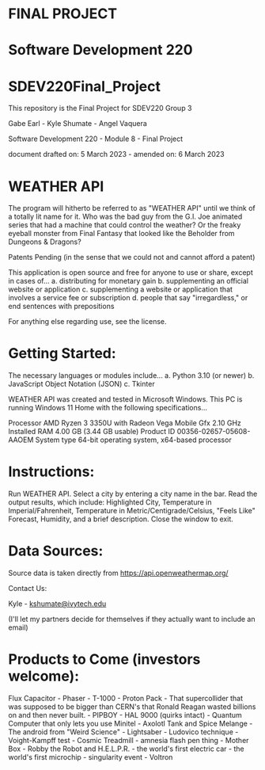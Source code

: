# FINAL PROJECT
# Software Development 220


# SDEV220Final_Project
This repository is the Final Project for SDEV220 Group 3 

Gabe Earl -
Kyle Shumate -
Angel Vaquera

Software Development 220 -
Module 8 -
Final Project

document drafted on: 5 March 2023 -
amended on: 6 March 2023



# WEATHER API

The program will hitherto be referred to as "WEATHER API" until we think of a totally lit name for it.  Who was the bad guy from the G.I. Joe animated series that had a machine that could control the weather?  Or the freaky eyeball monster from Final Fantasy that looked like the Beholder from Dungeons & Dragons?

Patents Pending (in the sense that we could not and cannot afford a patent)

This application is open source and free for anyone to use or share, except in cases of...
  a. distributing for monetary gain
  b. supplementing an official website or application
  c. supplementing a website or application that involves a service fee or subscription
  d. people that say "irregardless," or end sentences with prepositions
  
For anything else regarding use, see the license.

# Getting Started:

The necessary languages or modules include...
  a. Python 3.10 (or newer)
  b. JavaScript Object Notation (JSON)
  c. Tkinter
  
WEATHER API was created and tested in Microsoft Windows.
This PC is running Windows 11 Home with the following specifications...

Processor	AMD Ryzen 3 3350U with Radeon Vega Mobile Gfx     2.10 GHz
Installed RAM	4.00 GB (3.44 GB usable)
Product ID	00356-02657-05608-AAOEM
System type	64-bit operating system, x64-based processor


# Instructions:

Run WEATHER API.
Select a city by entering a city name in the bar.
Read the output results, which include: Highlighted City, Temperature in Imperial/Fahrenheit, Temperature in Metric/Centigrade/Celsius, "Feels Like" Forecast, Humidity, and a brief description.
Close the window to exit.


# Data Sources:

Source data is taken directly from https://api.openweathermap.org/


Contact Us:

Kyle - kshumate@ivytech.edu

(I'll let my partners decide for themselves if they actually want to include an email)



# Products to Come (investors welcome):

Flux Capacitor -
Phaser -
T-1000 -
Proton Pack -
That supercollider that was supposed to be bigger than CERN's that Ronald Reagan wasted billions on and then never built. -
PIPBOY -
HAL 9000 (quirks intact) -
Quantum Computer that only lets you use Minitel -
Axolotl Tank and Spice Melange -
The android from "Weird Science" -
Lightsaber -
Ludovico technique -
Voight-Kampff test -
Cosmic Treadmill -
amnesia flash pen thing -
Mother Box -
Robby the Robot and H.E.L.P.R. -
the world's first electric car -
the world's first microchip -
singularity event -
Voltron

